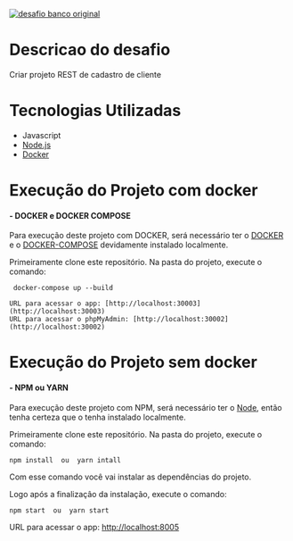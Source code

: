 [![desafio banco original](https://i1.wp.com/sonhoseguro.com.br/wp-content/uploads/2019/09/Captura-de-Tela-2019-09-18-%C3%A0s-09.08.06.png)](#)
# Descricao do desafio

Criar projeto REST de cadastro de cliente

# Tecnologias Utilizadas

- Javascript
- [Node.js](https://nodejs.org)
- [Docker](https://www.docker.com)


# Execução do Projeto com docker

#### - DOCKER e DOCKER COMPOSE

Para execução deste projeto com DOCKER, será necessário ter o [DOCKER](https://docker.com) e o [DOCKER-COMPOSE](https://docs.docker.com/compose/) devidamente instalado localmente.

Primeiramente clone este repositório.
Na pasta do projeto, execute o comando:

```
 docker-compose up --build

```

```
URL para acessar o app: [http://localhost:30003](http://localhost:30003) 
URL para acessar o phpMyAdmin: [http://localhost:30002](http://localhost:30002) 
```


# Execução do Projeto sem docker

#### - NPM ou YARN

Para execução deste projeto com NPM, será necessário ter o [Node](https://nodejs.org),
então tenha certeza que o tenha instalado localmente.

Primeiramente clone este repositório.
Na pasta do projeto, execute o comando:

```
npm install  ou  yarn intall

```

Com esse comando você vai instalar as dependências do projeto.

Logo após a finalizaçâo da instalação, execute o comando:

```
npm start  ou  yarn start

```
URL para acessar o app: [http://localhost:8005](http://localhost:8005) 

```
